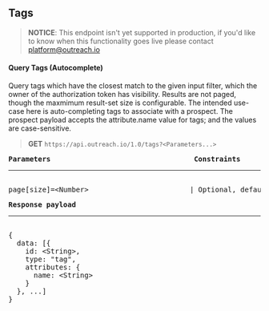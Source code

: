 Tags
----

> **NOTICE**: This endpoint isn't yet supported in production, if you'd like to know when this functionality goes live please contact platform@outreach.io

#### Query Tags (Autocomplete)

Query tags which have the closest match to the given input filter, which the owner of the authorization token has visibility.  Results are not paged, though the maxmimum result-set size is configurable.  The intended use-case here is auto-completing tags to associate with a prospect.  The prospect payload accepts the attribute.name value for tags; and the values are case-sensitive.

> **GET** `https://api.outreach.io/1.0/tags?<Parameters...>`

<pre>
<b>Parameters</b>                                  <b>Constraints</b>
<hr/>
page[size]=&lt;Number&gt;                        | Optional, default: 10, maximum: 25.
</pre>

<pre>
<b>Response payload</b>
<hr/>
{
  data: [{
    id: &lt;String&gt;,
    type: "tag",
    attributes: {
      name: &lt;String&gt;
    }
  }, ...]
}
</pre>
